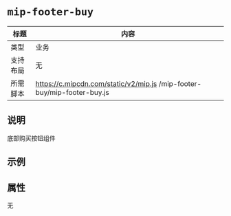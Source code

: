 # `mip-footer-buy`

标题|内容
----|----
类型|业务
支持布局|无
所需脚本| https://c.mipcdn.com/static/v2/mip.js /mip-footer-buy/mip-footer-buy.js

## 说明

底部购买按钮组件

## 示例

<mip-footer-buy id="example" m-bind:info="info"></mip-footer-buy>

## 属性

无
